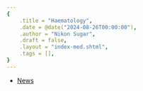 ```yaml
---
{
    .title = "Haematology",
    .date = @date("2024-08-26T00:00:00"),
    .author = "Nikon Sugar",
    .draft = false,
    .layout = "index-med.shtml",
    .tags = [],
}  
--- 
```


- [News](/med/news)
